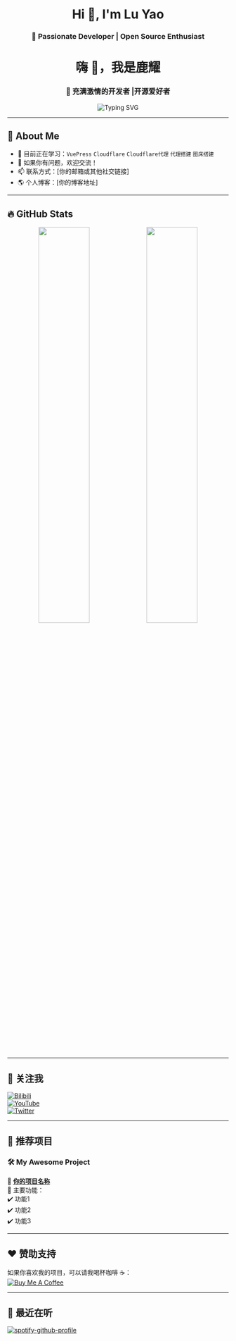 <h1 align="center">Hi 👋, I'm Lu Yao</h1>
<h3 align="center">🚀 Passionate Developer | Open Source Enthusiast</h3>
<h1 align="center">嗨 👋，我是鹿耀</h1>
<h3 align="center">🚀 充满激情的开发者 |开源爱好者</h3>

<p align="center">
  <img src="https://readme-typing-svg.herokuapp.com?font=Fira+Code&size=22&pause=1000&color=FF1493&center=true&vCenter=true&width=500&lines=Welcome+to+my+GitHub!;I'm+a+developer!;I+love+Open+Source!;Follow+me+for+more+updates!" alt="Typing SVG" />
</p>

---

## 🚀 About Me  
- 🌱 目前正在学习：`VuePress` `Cloudflare`  `Cloudflare代理` `代理搭建` `图床搭建`
- 💬 如果你有问题，欢迎交流！  
- 📫 联系方式：[你的邮箱或其他社交链接]  
- 🌎 个人博客：[你的博客地址]  

---

## 🔥 GitHub Stats  
<p align="center">
  <img width="48%" src="https://github-readme-stats.vercel.app/api?username=你的GitHub用户名&show_icons=true&theme=radical" />
  <img width="48%" src="https://github-readme-streak-stats.herokuapp.com/?user=你的GitHub用户名&theme=radical" />
</p>

---

## 🎯 关注我  
[![Bilibili](https://img.shields.io/badge/BiliBili-%2300A1D6.svg?style=for-the-badge&logo=bilibili&logoColor=white)](https://space.bilibili.com/你的B站ID)  
[![YouTube](https://img.shields.io/badge/YouTube-%23FF0000.svg?style=for-the-badge&logo=YouTube&logoColor=white)](https://www.youtube.com/c/你的频道)  
[![Twitter](https://img.shields.io/badge/Twitter-%231DA1F2.svg?style=for-the-badge&logo=Twitter&logoColor=white)](https://twitter.com/你的推特)  

---

## 🌟 推荐项目  
### 🛠 My Awesome Project  
🚀 **[你的项目名称](https://github.com/你的GitHub/你的项目)**  
📌 主要功能：  
✔️ 功能1  
✔️ 功能2  
✔️ 功能3  

---

## ❤️ 赞助支持  
如果你喜欢我的项目，可以请我喝杯咖啡 ☕：  
[![Buy Me A Coffee](https://img.shields.io/badge/Buy%20Me%20A%20Coffee-FFDD00?style=for-the-badge&logo=buy-me-a-coffee&logoColor=black)](你的赞助链接)  

---

## 🎵 最近在听  
[![spotify-github-profile](https://spotify-github-profile.vercel.app/api/view?uid=你的SpotifyID&cover_image=true&theme=default&show_offline=false&background_color=121212)](https://open.spotify.com/user/你的SpotifyID)

<!--
**LLL147/LLL147** is a ✨ _special_ ✨ repository because its `README.md` (this file) appears on your GitHub profile.

Here are some ideas to get you started:

- 🔭 I’m currently working on ...
- 🌱 I’m currently learning ...
- 👯 I’m looking to collaborate on ...
- 🤔 I’m looking for help with ...
- 💬 Ask me about ...
- 📫 How to reach me: ...
- 😄 Pronouns: ...
- ⚡ Fun fact: ...
-->
